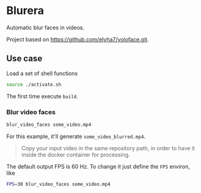 # Blurera

Automatic blur faces in videos.

Project based on https://github.com/elyha7/yoloface.git.

## Use case

Load a set of shell functions
```sh
source ./activate.sh
```

The first time execute `build`.

### Blur video faces

```sh
blur_video_faces some_video.mp4
```
For this example, it'll generate `some_video_blurred.mp4`.

> Copy your input video in the same repository path, in order to have it inside the docker container for processing.

The default output FPS is 60 Hz. To change it just define the `FPS` environ, like

```sh
FPS=30 blur_video_faces some_video.mp4
```
